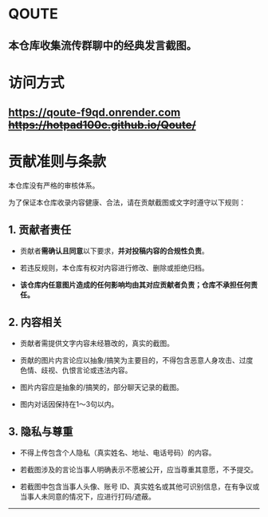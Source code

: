 # QOUTE
本仓库收集流传群聊中的经典发言截图。
---
# 访问方式
https://qoute-f9qd.onrender.com
~~https://hotpad100c.github.io/Qoute/~~
---
# 贡献准则与条款

本仓库没有严格的审核体系。

为了保证本仓库收录内容健康、合法，请在贡献截图或文字时遵守以下规则：

## 1. 贡献者责任

- 贡献者**需确认且同意**以下要求，**并对投稿内容的合规性负责**。

- 若违反规则，本仓库有权对内容进行修改、删除或拒绝归档。

- **该仓库内任意图片造成的任何影响均由其对应贡献者负责；仓库不承担任何责任。**

## 2. 内容相关

- 贡献者需提供文字内容未经篡改的，真实的截图。

- 贡献的图片内言论应以抽象/搞笑为主要目的，不得包含恶意人身攻击、过度色情、歧视、仇恨言论或违法内容。
  
- 图片内容应是抽象的/搞笑的，部分聊天记录的截图。

- 图内对话因保持在1～3句以内。

## 3. 隐私与尊重

- 不得上传包含个人隐私（真实姓名、地址、电话号码）的内容。
  
- 若截图涉及的言论当事人明确表示不愿被公开，应当尊重其意愿，不予提交。

- 若截图中包含当事人头像、账号 ID、真实姓名或其他可识别信息，在有争议或当事人未同意的情况下，应进行打码/遮蔽。
  
---
